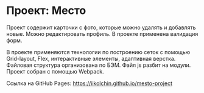 # Проект: Место

Проект содержит карточки с фото, которые можно удалять и добавлять новые. Можно редактировать профиль. В проекте применена валидация форм.


В проекте применяются технологии по построению сеток с помощью Grid-layout, Flex, интерактивные элементы, адаптивная верстка. Файловая структура организована по БЭМ.
Файл js разбит на модули. Проект собран с помощью Webpack.





Cсылка на GitHub Pages:
https://iikolchin.github.io/mesto-project
